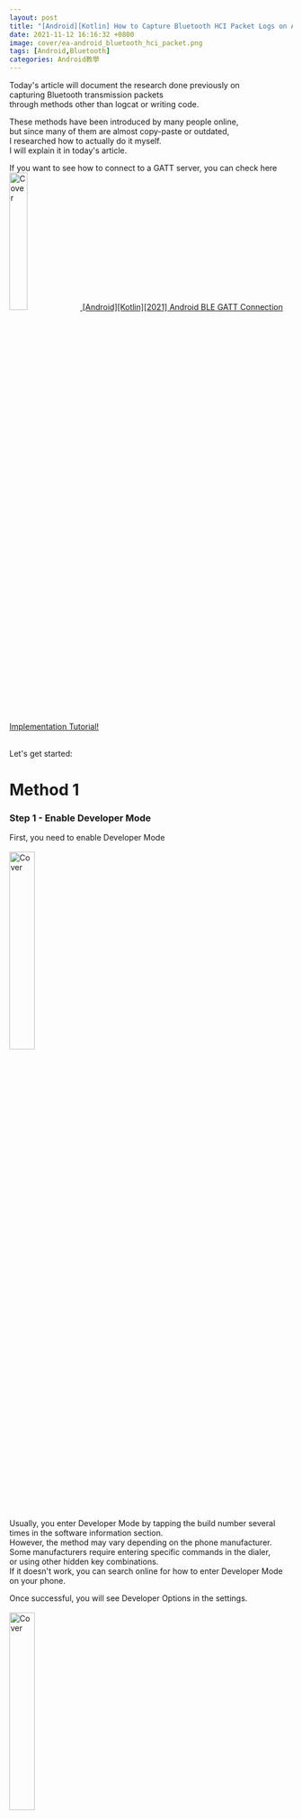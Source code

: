 ```yaml
---
layout: post
title: "[Android][Kotlin] How to Capture Bluetooth HCI Packet Logs on Android Phones"
date: 2021-11-12 16:16:32 +0800
image: cover/ea-android_bluetooth_hci_packet.png
tags: [Android,Bluetooth]
categories: Android教學
---
```


Today's article will document the research done previously on <br>
capturing Bluetooth transmission packets <br>
through methods other than logcat or writing code.<br>

These methods have been introduced by many people online,<br>
but since many of them are almost copy-paste or outdated,<br>
I researched how to actually do it myself.<br>
I will explain it in today's article.<br>

If you want to see how to connect to a GATT server, you can check here<br>
<a href="{{site.baseurl}}/2021/11/12/android-kotlin-bluetooth-gatt-client/">
<img src="/images/cover/android-kotlin-bluetooth-gatt-client.png" alt="Cover" width="25%" >
[Android][Kotlin][2021] Android BLE GATT Connection Implementation Tutorial!</a>
<br><br>

Let's get started:<br>
# Method 1
### Step 1 - Enable Developer Mode
First, you need to enable Developer Mode<br>
<br>
<img src="/images/bluetooth/open_developer.png" alt="Cover" width="30%" >
<br>

Usually, you enter Developer Mode by tapping the build number several times in the software information section.<br>
However, the method may vary depending on the phone manufacturer.<br>
Some manufacturers require entering specific commands in the dialer,<br>
or using other hidden key combinations.<br>
If it doesn't work, you can search online for how to enter Developer Mode on your phone.<br>

Once successful, you will see Developer Options in the settings.<br>
<br>
<img src="/images/bluetooth/developer.png" alt="Cover" width="30%" >
<br>

### Step 2 - Enable Bluetooth HCI Snoop Log
Next, go to Developer Options<br>
and enable the Bluetooth HCI Snoop Log option.<br>
<br>
<img src="/images/bluetooth/open_hci.png" alt="Cover" width="30%" >
<br>
<br>
Enabling this option<br>
will allow the system to record Bluetooth HCI snoop logs.<br>

I encountered a problem while researching this.<br>
Older versions of Android store HCI logs in /sdcard or /storage,<br>
but newer versions may store them in different paths,<br>
and in directories without read permissions.<br>
<br>
As a result, even if I have the file, I can't view it.<br>
Unless you have root access or adb shell su permissions on the phone,<br>
it's usually difficult to read it easily.<br>

So if your phone stores the file in a directory without read permissions like mine,<br>
you might want to follow the steps below to dump it.<br>

### Step 3 - Install CLI Tool ADB

ADB is a commonly used debugging tool in Android development.<br>
If you have installed Android Studio,<br>
it will be included in the platform tools directory of the installation.<br>
<br>
If you want to use it globally,<br>
you can set it in the environment variables.<br>
<br>
If you don't usually develop for Android<br>
and just want to test Bluetooth logs, you can download it from the link below.<br><br>
<a href="https://developer.android.com/studio/releases/platform-tools" class="btn btn-primary" role="button">View Android Platform Tool</a>
<br>

### Step 4 - Connect Phone and Confirm USB Debugging Mode
Make sure USB Debugging Mode is enabled in Developer Options<br>
and that the phone is connected to the PC.<br>
You can confirm with the following command:<br>

```
adb devices
```

If you see<br>
a message similar to the one below:<br>

```
List of devices attached
LXXXXXGYPXXCXXXXXX7	device
```

then it is connected.<br>

### Step 5 - Dump Bluetooth HCI Log File

Since the file is stored in a location without read permissions,<br>
you need to use commands to dump it.<br>
First, follow the steps above,<br>
including enabling Bluetooth HCI capture,<br>
and performing Bluetooth-related operations<br>
to generate logs.<br>

Here is a small shell script

<script src="https://gist.github.com/KuanChunChen/8d55a3492f8cafbfd86196ce8f6d610d.js"></script>

You can directly copy it to run in the shell<br>
Or you can copy it line by line to the terminal to execute
The main command used is

```
adb bugreport <FileName>
```
Because the original directory containing the logs cannot be read,
the `bugreport` command is used<br>
It helps you dump<br>
the current system log of the Android phone<br>
and compress it into a zip file in the current directory
So in my script, I first pushd to the /tmp directory<br>
But this is based on personal usage habits<br>
You can modify it yourself<br>

After that, just unzip
```
unzip fetchBugReport.zip
```
The data from your bugreport<br>
will show the log data inside your phone<br>
Then you can `cat` the relevant log files <br>
or use specific software to read some difficult-to-read files<br>

Usually, the unzipped data is in a folder structure
like
FS/data/log/.../btsnoop_hci.log

The file we are looking for is the Bluetooth log file <br>
But I have tried different phones<br>
and the directory structure might be different<br>
If you want to write the shell script to execute with one click<br>
you might need to pull this into a variable<br>
to easily fetch the log<br>
For example:
<script src="https://gist.github.com/KuanChunChen/d862a1007ddb5bbef96b28a8a5c3e723.js"></script>
This can be rewritten according to personal needs


Finally, sharing a note<br>
During the research process<br>
I found that not every phone generates Bluetooth logs<br>
So these uncertainties<br>
make the idea of easily capturing packets<br>
less reliable<br>
But knowing this method<br>
won't hurt if you need it in the future<br>


# Method 2 - nRF Sniffer + Wireshark to Capture Bluetooth Packets

### Step 1 - Install Python and pyserial
Enter<br>

```
python --version
```
If a version is displayed<br>
it means Python is already installed globally<br>

<img src="/images/bluetooth/python_version.png" alt="Cover" width="100%" >
<br>
If not, you can install it via<br>

Method 1:
<a href="https://www.python.org/downloads/">Python official website</a>
<br>
Method 2: Install via brew<br>
<img src="/images/bluetooth/python_install.png" alt="Cover" width="30%" >


Enter the following command in the terminal<br>
to install pyserial<br>
```
pip install pyserial
```
If "Successfully" appears, it means the installation was successful


### Step 2 - Install WireShark   

Go to
<a href="https://www.wireshark.org/download.html">WireShark official website</a>
to download the installer

<img src="/images/bluetooth/wireshark_web.png" alt="Cover" width="50%" >
<br>
<br>
Choose the version for your OS<br>
and install it like you would any other software<br>
<br>
<img src="/images/bluetooth/wireshark_dmg_phtot.png" alt="Cover" width="30%" >

### Step 3 - Install nRF-Sniffer-for-Bluetooth-LE Plugin  


Download via the link
<a href="https://www.nordicsemi.com/Products/Development-tools/nRF-Sniffer-for-Bluetooth-LE/Download#infotabs">nRF-Sniffer-for-Bluetooth-LE</a><br>

Choose the desired version<br>
The Changelog for the version can be viewed in the dropdown<br>
<br>
<img src="/images/bluetooth/nRF_changelog.png" alt="Cover" width="50%" >
<br><br>
I downloaded version 4.1.0<br>
Choose according to your needs<br>

After unzipping the downloaded zip, find the extcap folder
<br><br>
<img src="/images/bluetooth/excap.png" alt="Cover" width="50%" >
<br><br>



And open WireShark's About WireShark<br>
For the mac version, it's within the application name<br><br>
<img src="/images/bluetooth/wireshark_about.png" alt="Cover" width="30%" >
<br><br>

Find the Global Extcap Path <br><br>
<img src="/images/bluetooth/wireshark_folder.png" alt="Cover" width="60%" >
<br><br>

extcap is the folder where Wireshark places plugins<br>
Copy all the files from the nRF-Sniffer-for-Bluetooth-LE extcap folder you downloaded earlier<br>
into this folder<br>

### Step 4 - Use the official hardware to start capturing packets   

The official website mentions that the following hardware is required to capture packets

<img src="/images/bluetooth/nRF_dongle.png" alt="Cover" width="60%" >
<br><br>

Purchase online<br>
or if you already have it, plug it into your computer and open Wireshark<br>

Find the connected source selection<br>
nRF Sniffer for Bluetooth LE COMXX<br>
and you can start capturing<br>


Conclusion<br>
This method of capturing Bluetooth packets has a small cost - it requires additional equipment<br>
So if you happen to have the equipment on hand<br>
you can try this method<br>

